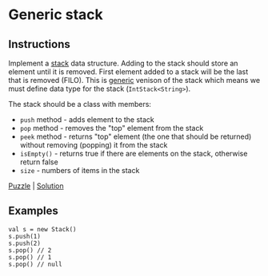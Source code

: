 # Generic stack

## Instructions

Implement a [stack](https://en.wikipedia.org/wiki/Stack) data structure. Adding to the stack should store an element until it is removed. First element added to a stack will be the last that is
removed (FILO). This is [generic](https://kotlinlang.org/docs/reference/generics.html) venison of the stack which means
we must define data type for the stack (`IntStack<String>`).

The stack should be a class with members:
- `push` method - adds element to the stack
- `pop` method - removes the "top" element from the stack
- `peek` method - returns "top" element (the one that should be returned) without removing (popping) it from the stack
- `isEmpty()` - returns true if there are elements on the stack, otherwise return false
- `size` - numbers of items in the stack

[Puzzle](Stack.kt) | [Solution](StackSolution.kt)

## Examples

```
val s = new Stack()
s.push(1)
s.push(2)
s.pop() // 2
s.pop() // 1
s.pop() // null
```

